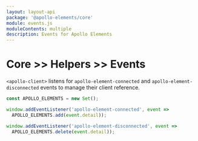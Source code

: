 ```yaml
---
layout: layout-api
package: '@apollo-elements/core'
module: events.js
moduleContents: multiple
description: Events for Apollo Elements
---
```

# Core >> Helpers >> Events

`<apollo-client>` listens for `apollo-element-connected` and `apollo-element-disconnected` events to manage their client reference.

```ts
const APOLLO_ELEMENTS = new Set();

window.addEventListener('apollo-element-connected', event =>
  APOLLO_ELEMENTS.add(event.detail));

window.addEventListener('apollo-element-disconnected', event =>
  APOLLO_ELEMENTS.delete(event.detail));
```
